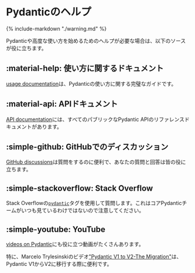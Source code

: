 # Pydanticのヘルプ <!-- # Getting help with Pydantic -->

{% include-markdown "./warning.md" %}

<!-- If you need help getting started with Pydantic or with advanced usage, the following sources may be useful. -->
Pydanticや高度な使い方を始めるためのヘルプが必要な場合は、以下のソースが役に立ちます。

<!-- ## :material-help: Usage Documentation -->
## :material-help: 使い方に関するドキュメント

<!-- [usage documentation](concepts/models.md) is the most complete guide on how to use Pydantic. -->
[usage documentation](concepts/models.md)は、Pydanticの使い方に関する完璧なガイドです。

<!-- ## :material-api: API Documentation -->
## :material-api: APIドキュメント

<!-- The [API documentation](api/base_model.md) give reference docs for all public Pydantic APIs. -->
[API documentation](api/base_model.md)には、すべてのパブリックなPydantic APIのリファレンスドキュメントがあります。

<!-- ## :simple-github: GitHub Discussions -->
## :simple-github: GitHubでのディスカッション

<!-- [GitHub discussions](https://github.com/pydantic/pydantic/discussions) are useful for asking questions, your question and the answer will help everyone. -->
[GitHub discussions](https://GitHub.com/pydantic/pydantic/discussions)は質問をするのに便利で、あなたの質問と回答は皆の役に立ちます。

<!-- ## :simple-stackoverflow: Stack Overflow -->
## :simple-stackoverflow: Stack Overflow

<!-- Use the [`pydantic`](https://stackoverflow.com/questions/tagged/pydantic) tag on Stack Overflow to ask questions, note this is not always monitored by the core Pydantic team. -->
Stack Overflowの[`pydantic`](https://stackoverflow.com/questions/tagged/pydantic)タグを使用して質問します。これはコアPydanticチームがいつも見ているわけではないので注意してください。

<!-- ## :simple-youtube: YouTube -->
## :simple-youtube: YouTube

<!-- Youtube as lots of useful [videos on Pydantic](https://www.youtube.com/results?search_query=pydantic). -->
[videos on Pydantic](https://www.youtube.com/results?search_query=pydantic)にも役に立つ動画がたくさんあります。

<!-- In particular Marcelo Trylesinski's video ["Pydantic V1 to V2 - The Migration"](https://youtu.be/sD_xpYl4fPU) has helped people a lot when migrating from Pydantic V1 to V2. -->
特に、Marcelo Trylesinskiのビデオ["Pydantic V1 to V2-The Migration"](https://youtu.be/sD_xpYl4fPU)は、Pydantic V1からV2に移行する際に便利です。
